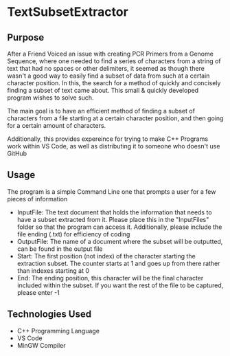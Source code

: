 # TextSubsetExtractor

## Purpose

After a Friend Voiced an issue with creating PCR Primers from a Genome Sequence, where one needed to find a series of characters from a string of text that had no spaces or other delimiters, it seemed as though there wasn't a good way to easily find a subset of data from such at a certain character position. In this, the search for a method of quickly and concisely finding a subset of text came about. This small & quickly developed program wishes to solve such.

The main goal is to have an efficient method of finding a subset of characters from a file starting at a certain character position, and then going for a certain amount of characters.

Additionally, this provides expereince for trying to make C++ Programs work within VS Code, as well as distributing it to someone who doesn't use GitHub

## Usage

The program is a simple Command Line one that prompts a user for a few pieces of information

- InputFile: The text document that holds the information that needs to have a subset extracted from it. Please place this in the "InputFiles" folder so that the program can access it. Additionally, please include the file ending (.txt) for efficiency of coding
- OutputFile: The name of a document where the subset will be outputted, can be found in the output file
- Start: The first position (not index) of the character starting the extraction subset. The counter starts at 1 and goes up from there rather than indexes starting at 0
- End: The ending position, this character will be the final character included within the subset. If you want the rest of the file to be captured, please enter -1

## Technologies Used

- C++ Programming Language
- VS Code
- MinGW Compiler